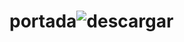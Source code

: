 # portada![descargar](https://github.com/user-attachments/assets/46905b94-be17-4edc-914e-a9130ee62e17)
